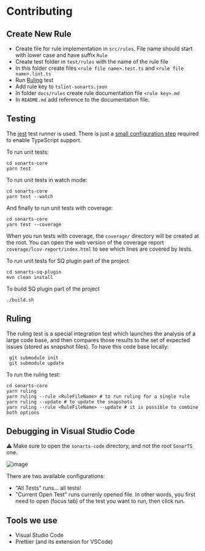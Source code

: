 # Contributing

## Create New Rule

* Create file for rule implementation in `src/rules`. File name should start with lower case and have suffix `Rule`
* Create test folder in `test/rules` with the name of the rule file
* In this folder create files `<rule file name>.test.ts` and `<rule file name>.lint.ts`
* Run [Ruling](#ruling) test
* Add rule key to `tslint-sonarts.json`
* In folder `docs/rules` create rule documentation file `<rule key>.md`
* In `README.md` add reference to the documentation file.

## Testing

The [jest](http://facebook.github.io/jest/) test runner is used. There is just a
[small configuration step](https://github.com/SonarSource/SonarTS/blob/master/sonarts-core/jest.config.js) required
to enable TypeScript support.

To run unit tests:

```
cd sonarts-core
yarn test
```

To run unit tests in watch mode:

```
cd sonarts-core
yarn test --watch
```

And finally to run unit tests with coverage:

```
cd sonarts-core
yarn test --coverage
```

When you run tests with coverage, the `coverage/` directory will be created at the root. You can
open the web version of the coverage report `coverage/lcov-report/index.html` to see which lines are covered by tests.

To run unit tests for SQ plugin part of the project

```
cd sonarts-sq-plugin
mvn clean install
```

To build SQ plugin part of the project

```
./build.sh
```

## <a name="ruling"></a>Ruling

The ruling test is a special integration test which launches the analysis of a large code base,
and then compares those results to the set of expected issues (stored as snapshot files).
To have this code base locally:

```
 git submodule init
 git submodule update
```

To run the ruling test:

```
cd sonarts-core
yarn ruling
yarn ruling --rule <RuleFileName> # to run ruling for a single rule
yarn ruling --update # to update the snapshots
yarn ruling --rule <RuleFileName> --update # it is possible to combine both options
```

## Debugging in Visual Studio Code

:warning: Make sure to open the `sonarts-code` directory, and not the root `SonarTS` one.

![image](https://user-images.githubusercontent.com/2317341/34045676-3e0456b0-e1aa-11e7-9278-7e109512de79.png)

There are two available configurations:

* "All Tests" runs... all tests!
* "Current Open Test" runs currenly opened file. In other words, you first need to open (focus tab) of the test you want to run, then click run.

## Tools we use

* Visual Studio Code
* Prettier (and its extension for VSCode)
